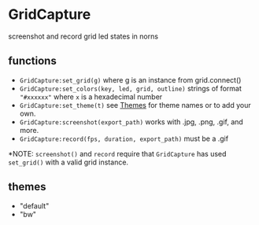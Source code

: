 # GridCapture
screenshot and record grid led states in norns

## functions
- `GridCapture:set_grid(g)` where g is an instance from grid.connect()
- `GridCapture:set_colors(key, led, grid, outline)` strings of format `"#xxxxxx"` where `x` is a hexadecimal number
- `GridCapture:set_theme(t)` see [Themes](Themes.lua) for theme names or to add your own.
- `GridCapture:screenshot(export_path)` works with .jpg, .png, .gif, and more.
- `GridCapture:record(fps, duration, export_path)` must be a .gif

*NOTE: `screenshot()` and `record` require that `GridCapture` has used `set_grid()` with a valid grid instance. 

## themes
- "default"
- "bw"
